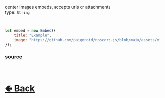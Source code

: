 center images embeds, accepts urls or attachments<br>
type: `String`<br>

<br>

```js
let embed = new Embed({
    title: "Example",
    image: "https://github.com/paigeroid/noscord.js/blob/main/assets/mini%20noscord.js.png"
});
```

### [source](https://github.com/paigeroid/noscord.js/blob/main/src/Services/ComponentService/components/Embed.js)

<br> <h1> [🢀 Back](https://github.com/paigeroid/noscord.js/wiki/Components.Embed) </h1>